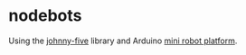 # nodebots
Using the [johnny-five](http://johnny-five.io/) library and Arduino [mini robot platform](https://www.creatroninc.com/product/2wd-mini-robot-platformthis/).
